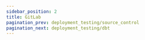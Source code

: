 ```yaml
---
sidebar_position: 2
title: GitLab
pagination_prev: deployment_testing/source_control
pagination_next: deployment_testing/dbt
---
```

